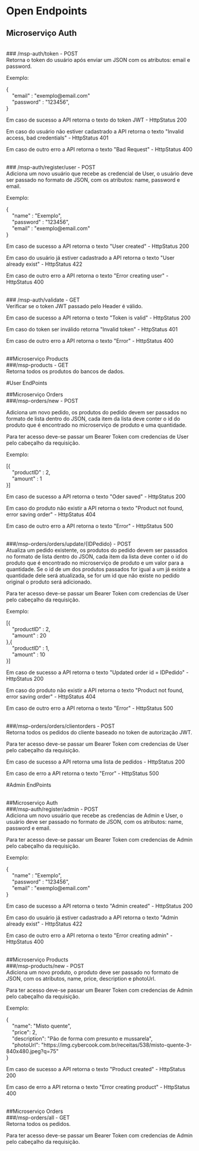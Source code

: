 # Open Endpoints

## Microserviço Auth

<br>
### /msp-auth/token - <span class="POST">POST</span>

<div class="divDetalhes">
Retorna o token do usuário após enviar um JSON com os atributos: email e password.

<p>
Exemplo:
<div class="divDetalhesCod">
{
    <br>
    "email" : "exemplo@email.com"
    <br>
    "password" : "123456",
    <br>
}
</div>
<p>
Em caso de sucesso a API retorna o texto do token JWT - HttpStatus 200
<p>
Em caso do usuário não estiver cadastrado a API retorna o texto "Invalid access, bad credentials" - HttpStatus 401
<p>
Em caso de outro erro a API retorna o texto "Bad Request" - HttpStatus 400
</div>

<br>
### /msp-auth/register/user - <span class="POST">POST</span>

<div class="divDetalhes">
Adiciona um novo usuário que recebe as credencial de User, o usuário deve ser passado no formato de JSON, com os atributos: name, password e email.

<p>
Exemplo:
<div class="divDetalhesCod">
{
	<br>
    "name" : "Exemplo",
    <br>
    "password" : "123456",
    <br>
    "email" : "exemplo@email.com"
    <br>
}
</div>
<p>
Em caso de sucesso a API retorna o texto "User created" - HttpStatus 200
<p>
Em caso do usuário já estiver cadastrado a API retorna o texto "User already exist" - HttpStatus 422
<p>
Em caso de outro erro a API retorna o texto "Error creating user" - HttpStatus 400
</div>

<br>
### /msp-auth/validate - <span class="GET">GET</span>

<div class="divDetalhes">
Verificar se o token JWT passado pelo Header é válido.

<p>
Em caso de sucesso a API retorna o texto "Token is valid" - HttpStatus 200
<p>
Em caso do token ser inválido retorna "Invalid token" - HttpStatus 401
<p>
Em caso de outro erro a API retorna o texto "Error" - HttpStatus 400
</div>

<br>
##Microserviço Products
<br>
###/msp-products - <span class="GET">GET</span>

<div class="divDetalhes">
Retorna todos os produtos do bancos de dados.
</div>

#User EndPoints


##Microserviço Orders
<br>
###/msp-orders/new - <span class="POST">POST</span>

<div class="divDetalhes">
Adiciona um novo pedido, os produtos do pedido devem ser passados no formato de lista dentro do JSON, cada item da lista deve conter o id do produto que é encontrado no microserviço de produto e uma quantidade.
<p>
Para ter acesso deve-se passar um Bearer Token com credencias de User pelo cabeçalho da requisição.

<p>
Exemplo:
<div class="divDetalhesCod">
[{
	<br>
    "productID" : 2,
	<br>
    "amount" : 1
	<br>
}]
</div>
<p>
Em caso de sucesso a API retorna o texto "Oder saved" - HttpStatus 200
<p>
Em caso do produto não existir a API retorna o texto "Product not found, error saving order" - HttpStatus 404
<p>
Em caso de outro erro a API retorna o texto "Error" - HttpStatus 500
</div>
<br>
###/msp-orders/orders/update/{IDPedido} - <span class="POST">POST</span>

<div class="divDetalhes">
Atualiza um pedido existente, os produtos do pedido devem ser passados no formato de lista dentro do JSON, cada item da lista deve conter o id do produto que é encontrado no microserviço de produto e um valor para a quantidade. Se o id de um dos produtos passados for igual a um já existe a quantidade dele será atualizada, se for um id que não existe no pedido original o produto será adicionado.
<p>
Para ter acesso deve-se passar um Bearer Token com credencias de User pelo cabeçalho da requisição.

<p>
Exemplo:
<div class="divDetalhesCod">
[{
	<br>
    "productID" : 2,
	<br>
    "amount" : 20
	<br>
},{
	<br>
    "productID" : 1,
	<br>
    "amount" : 10
	<br>
}]
</div>
<p>
	Em caso de sucesso a API retorna o texto "Updated order id = IDPedido" - HttpStatus 200
<p>
Em caso do produto não existir a API retorna o texto "Product not found, error saving order" - HttpStatus 404
<p>
Em caso de outro erro a API retorna o texto "Error" - HttpStatus 500
</div>
<br>
###/msp-orders/orders/clientorders - <span class="POST">POST</span>

<div class="divDetalhes">
Retorna todos os pedidos do cliente baseado no token de autorização JWT.
<p>
Para ter acesso deve-se passar um Bearer Token com credencias de User pelo cabeçalho da requisição.

<p>
	Em caso de sucesso a API retorna uma lista de pedidos - HttpStatus 200
<p>
Em caso de erro a API retorna o texto "Error" - HttpStatus 500
</div>

#Admin EndPoints

<br>
##Microserviço Auth
<br>
###/msp-auth/register/admin - <span class="POST">POST</span>

<div class="divDetalhes">
Adiciona um novo usuário que recebe as credencias de Admin e User, o usuário deve ser passado no formato de JSON, com os atributos: name, password e email.
<p>
Para ter acesso deve-se passar um Bearer Token com credencias de Admin pelo cabeçalho da requisição.

<p>
Exemplo:
<div class="divDetalhesCod">
{
	<br>
    "name" : "Exemplo",
    <br>
    "password" : "123456",
    <br>
    "email" : "exemplo@email.com"
    <br>
}
</div>
<p>
Em caso de sucesso a API retorna o texto "Admin created" - HttpStatus 200
<p>
Em caso do usuário já estiver cadastrado a API retorna o texto "Admin already exist" - HttpStatus 422
<p>
Em caso de outro erro a API retorna o texto "Error creating admin" - HttpStatus 400
</div>

<br>
##Microserviço Products
<br>
###/msp-products/new - <span class="POST">POST</span>

<div class="divDetalhes">
Adiciona um novo produto, o produto deve ser passado no formato de JSON, com os atributos, name, price, description e photoUrl.

<p>
Para ter acesso deve-se passar um Bearer Token com credencias de Admin pelo cabeçalho da requisição.

<p>
Exemplo:
<div class="divDetalhesCod">
{
	<br>
    "name": "Misto quente",
	<br>
    "price": 2,
	<br>
    "description": "Pão de forma com presunto e mussarela",
	<br>
    "photoUrl": "https://img.cybercook.com.br/receitas/538/misto-quente-3-840x480.jpeg?q=75"
	<br>
}
</div>
<p>
Em caso de sucesso a API retorna o texto "Product created" - HttpStatus 200
<p>
Em caso de erro a API retorna o  texto "Error creating product" - HttpStatus 400
</div>

<br>
##Microserviço Orders
<br>
###/msp-orders/all - <span class="GET">GET</span>

<div class="divDetalhes">
Retorna todos os pedidos.

<p>
Para ter acesso deve-se passar um Bearer Token com credencias de Admin pelo cabeçalho da requisição.

</div>



